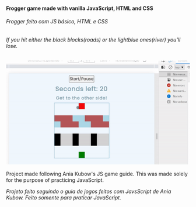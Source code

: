 
#### Frogger game made with vanilla JavaScript, HTML and CSS
###### _Frogger feito com JS básico, HTML e CSS_

###### If you hit either the black blocks(roads) or the lightblue ones(river) you'll lose.

![Result](teste.gif)

Project made following Ania Kubow's JS game guide. This was made solely for the purpose of practicing JavaScript.
	
_Projeto feito seguindo o guia de jogos feitos com JavsScript de Ania Kubow. Feito somente para praticar JavaScript._


